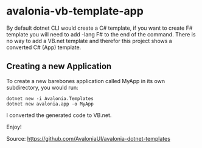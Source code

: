 # avalonia-vb-template-app

By default dotnet CLI would create a C# template, if you want to create F# template you will need to add -lang F# to the end of the command. 
There is no way to add a VB.net template and therefor this project shows a converted C# (App) template.

## Creating a new Application

To create a new barebones application called MyApp in its own subdirectory, you would run:

    dotnet new -i Avalonia.Templates
    dotnet new avalonia.app -o MyApp

I converted the generated code to VB.net.

Enjoy!

Source: https://github.com/AvaloniaUI/avalonia-dotnet-templates
